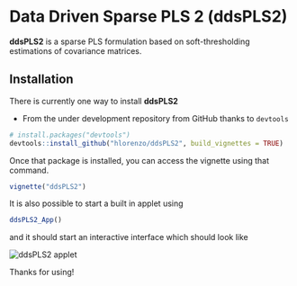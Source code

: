 # Data Driven Sparse PLS 2 (**ddsPLS2**)

**ddsPLS2** is a sparse PLS formulation based on soft-thresholding estimations of covariance matrices.

## Installation

There is currently one way to install **ddsPLS2**

  * From the under development repository from GitHub thanks to `devtools`

  ```r
  # install.packages("devtools")
  devtools::install_github("hlorenzo/ddsPLS2", build_vignettes = TRUE)
  ```
  
Once that package is installed, you can access the vignette using that command.

  ```r
  vignette("ddsPLS2")
  ```
  
It is also possible to start a built in applet using 

  ```r
  ddsPLS2_App()
  ```

and it should start an interactive interface which should look like

![ddsPLS2 applet](doc/appCrop.png)

Thanks for using!

